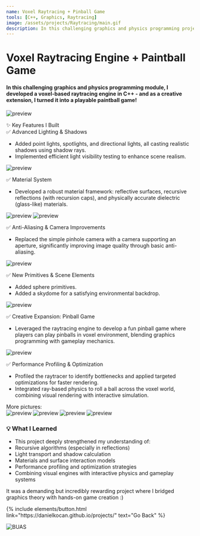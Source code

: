 ```yaml
---
name: Voxel Raytracing + Pinball Game
tools: [C++, Graphics, Raytracing]
image: /assets/projects/Raytracing/main.gif
description: In this challenging graphics and physics programming project, I developed a voxel-based raytracing in C++ and turned it into paintball game!
---
```


# Voxel Raytracing Engine + Paintball Game  
#### In this challenging graphics and physics programming module, I developed a voxel-based raytracing engine in C++ - and as a creative extension, I turned it into a playable paintball game!

![preview](../assets/projects/Raytracing/beggining.gif)

✨ Key Features I Built   
✅ Advanced Lighting & Shadows

* Added point lights, spotlights, and directional lights, all casting realistic shadows using shadow rays.
* Implemented efficient light visibility testing to enhance scene realism.

![preview](../assets/projects/Raytracing/pointLightBuasLogo.gif)

✅ Material System

* Developed a robust material framework: reflective surfaces, recursive reflections (with recursion caps), and physically accurate dielectric (glass-like) materials.

![preview](../assets/projects/Raytracing/breaks.png)
![preview](../assets/projects/Raytracing/image168.png)

✅ Anti-Aliasing & Camera Improvements

* Replaced the simple pinhole camera with a camera supporting an aperture, significantly improving image quality through basic anti-aliasing.

![preview](../assets/projects/Raytracing/image31.png)

✅ New Primitives & Scene Elements

* Added sphere primitives.
* Added a skydome for a satisfying environmental backdrop.

![preview](../assets/projects/Raytracing/Wow.png)

✅ Creative Expansion: Pinball Game

* Leveraged the raytracing engine to develop a fun pinball game where players can play pinballs in voxel environment, blending graphics programming with gameplay mechanics.   

![preview](../assets/projects/Raytracing/main.gif)

✅ Performance Profiling & Optimization

* Profiled the raytracer to identify bottlenecks and applied targeted optimizations for faster rendering.
* Integrated ray-based physics to roll a ball across the voxel world, combining visual rendering with interactive simulation.

More pictures:   
![preview](../assets/projects/Raytracing/image154.gif)
![preview](../assets/projects/Raytracing/image14.png)
![preview](../assets/projects/Raytracing/image50.png)
![preview](../assets/projects/Raytracing/image162.png)

### 💡 What I Learned
* This project deeply strengthened my understanding of:
* Recursive algorithms (especially in reflections)
* Light transport and shadow calculation
* Materials and surface interaction models
* Performance profiling and optimization strategies
* Combining visual engines with interactive physics and gameplay systems

It was a demanding but incredibly rewarding project where I bridged graphics theory with hands-on game creation :)

<p class="text-center">
{% include elements/button.html link="https://danielkocan.github.io/projects/" text="Go Back" %}
</p>

![BUAS](../assets/Logo_BUas_RGB.png)